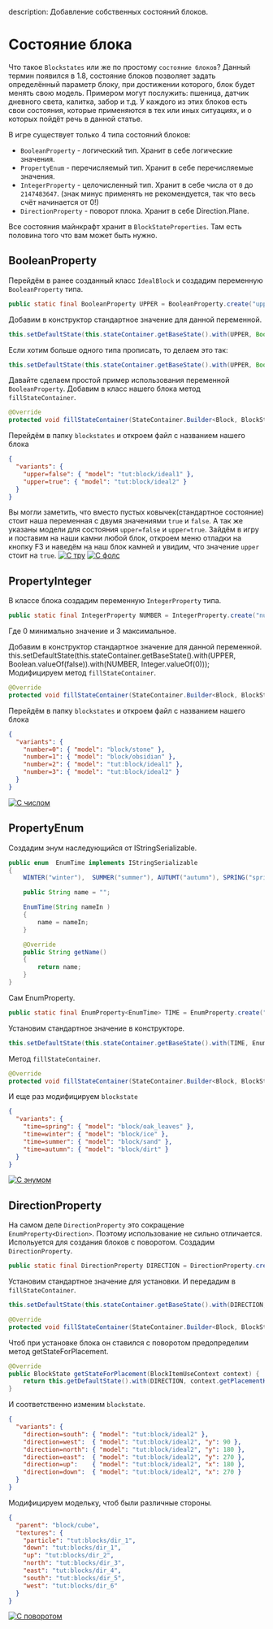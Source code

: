description: Добавление собственных состояний блоков.

# Состояние блока

Что такое `Blockstates` или же по простому `состояние блоков`? Данный термин появился в 1.8, состояние блоков позволяет задать определённый параметр блоку, при достижении которого, блок будет менять свою модель. Примером могут послужить: пшеница, датчик дневного света, калитка, забор и т.д. У каждого из этих блоков есть свои состояния, которые применяются в тех или иных ситуациях, и о которых пойдёт речь в данной статье.

В игре существует только 4 типа состояний блоков:
* `BooleanProperty` - логический тип. Хранит в себе логические значения.
* `PropertyEnum` - перечисляемый тип. Хранит в себе перечисляемые значения.
* `IntegerProperty` - целочисленный тип. Хранит в себе числа от `0` до `2147483647`. (знак минус применять не рекомендуется, так что весь счёт начинается от 0!)
* `DirectionProperty` - поворот плока. Хранит в себе Direction.Plane.

Все состояния майнкрафт хранит в `BlockStateProperties`. Там есть половина того что вам может быть нужно.
## BooleanProperty

Перейдём в ранее созданный класс `IdealBlock` и создадим переменную `BooleanProperty` типа.
```java
public static final BooleanProperty UPPER = BooleanProperty.create("upper");
```

Добавим в конструктор стандартное значение для данной переменной.
```java
this.setDefaultState(this.stateContainer.getBaseState().with(UPPER, Boolean.valueOf(false)));
```

Если хотим больше одного типа прописать, то делаем это так:
```java
this.setDefaultState(this.stateContainer.getBaseState().with(UPPER, Boolean.valueOf(false)).with(OTHER_STATE, Base_Value));
```

Давайте сделаем простой пример использования переменной `BooleanProperty`. Добавим в класс нашего блока метод `fillStateContainer`.
```java
@Override
protected void fillStateContainer(StateContainer.Builder<Block, BlockState> builder) { builder.add(UPPER);  }
```

Перейдём в папку `blockstates` и откроем файл с названием нашего блока
```json
{
  "variants": {
    "upper=false": { "model": "tut:block/ideal1" },
    "upper=true": { "model": "tut:block/ideal2" }
  }
}
```

Вы могли заметить, что вместо пустых ковычек(стандартное состояние) стоит наша переменная с двумя значениями `true` и `false`. А так же указаны модели для состояния `upper=false` и `upper=true`. Зайдём в игру и поставим на наши камни любой блок, откроем меню отладки на кнопку F3 и наведём на наш блок камней и увидим, что значение `upper` стоит на `true`.
[![С тру](images/state_true.png)](images/state_true.png)
[![С фолс](images/state_false.png)](images/state_false.png)
## PropertyInteger

В классе блока создадим переменную `IntegerProperty` типа.
```java
public static final IntegerProperty NUMBER = IntegerProperty.create("number", 0, 3);
```
Где 0 минимально значение и 3 максимальное. 

Добавим в конструктор стандартное значение для данной переменной.
this.setDefaultState(this.stateContainer.getBaseState().with(UPPER, Boolean.valueOf(false)).with(NUMBER, Integer.valueOf(0)));
Модифицируем метод `fillStateContainer`.
```java
@Override
protected void fillStateContainer(StateContainer.Builder<Block, BlockState> builder) { builder.add(UPPER).add(NUMBER);  }
```
Перейдём в папку `blockstates` и откроем файл с названием нашего блока
```json
{
  "variants": {
    "number=0": { "model": "block/stone" },
    "number=1": { "model": "block/obsidian" },
    "number=2": { "model": "tut:block/ideal1" },
    "number=3": { "model": "tut:block/ideal2" }
  }
}
```
[![С числом](images/state_int.png)](images/state_int.png)

## PropertyEnum

Создадим энум наследующийся от IStringSerializable.
```java
public enum  EnumTime implements IStringSerializable
{
    WINTER("winter"),  SUMMER("summer"), AUTUMT("autumn"), SPRING("spring");

    public String name = "";

    EnumTime(String nameIn )
    {
        name = nameIn;
    }

    @Override
    public String getName()
    {
        return name;
    }
}
```
Сам EnumProperty.
```java
public static final EnumProperty<EnumTime> TIME = EnumProperty.create("time", EnumTime.class);
```
Установим стандартное значение в конструкторе.
```java
this.setDefaultState(this.stateContainer.getBaseState().with(TIME, EnumTime.SPRING));
```
Метод `fillStateContainer`.
```java
@Override
protected void fillStateContainer(StateContainer.Builder<Block, BlockState> builder) { builder.add(TIME);  }
```
И еще раз модифицируем `blockstate`
```json
{
  "variants": {
    "time=spring": { "model": "block/oak_leaves" },
    "time=winter": { "model": "block/ice" },
    "time=summer": { "model": "block/sand" },
    "time=autumn": { "model": "block/dirt" }
  }
}
```
[![С энумом](images/state_enum.png)](images/state_enum.png)
## DirectionProperty

На самом деле `DirectionProperty` это сокращение `EnumProperty<Direction>`. Поэтому использование не сильно отличается. Испольуется для создания блоков с поворотом. Создадим `DirectionProperty`.
```java
public static final DirectionProperty DIRECTION = DirectionProperty.create("direction", Direction.NORTH, Direction.EAST, Direction.SOUTH, Direction.WEST, Direction.UP, Direction.DOWN);
```
Установим стандартное значение для установки. И передадим в `fillStateContainer`.
```java
this.setDefaultState(this.stateContainer.getBaseState().with(DIRECTION, Direction.UP));
```
```java
@Override
protected void fillStateContainer(StateContainer.Builder<Block, BlockState> builder) { builder.add(DIRECTION);  }
```
Чтоб при установке блока он ставился с поворотом предопределим метод getStateForPlacement.
```java
@Override
public BlockState getStateForPlacement(BlockItemUseContext context) {
    return this.getDefaultState().with(DIRECTION, context.getPlacementHorizontalFacing().rotateY());
}
```
И соответственно изменим `blockstate`.
```json
{
  "variants": {
    "direction=south": { "model": "tut:block/ideal2" },
    "direction=west":  { "model": "tut:block/ideal2", "y": 90 },
    "direction=north": { "model": "tut:block/ideal2", "y": 180 },
    "direction=east":  { "model": "tut:block/ideal2", "y": 270 },
    "direction=up":    { "model": "tut:block/ideal2", "x": 180 },
    "direction=down":  { "model": "tut:block/ideal2", "x": 270 }
  }
}
```
Модифицируем модельку, чтоб были различные стороны.
```json
{
  "parent": "block/cube",
  "textures": {
    "particle": "tut:blocks/dir_1",
    "down": "tut:blocks/dir_1",
    "up": "tut:blocks/dir_2",
    "north": "tut:blocks/dir_3",
    "east": "tut:blocks/dir_4",
    "south": "tut:blocks/dir_5",
    "west": "tut:blocks/dir_6"
  }
}
```
[![С поворотом](images/state_dir.png)](images/state_dir.png)